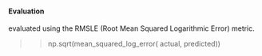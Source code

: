 #### Evaluation

evaluated using the RMSLE (Root Mean Squared Logarithmic Error) metric.
>> np.sqrt(mean_squared_log_error( actual, predicted))
